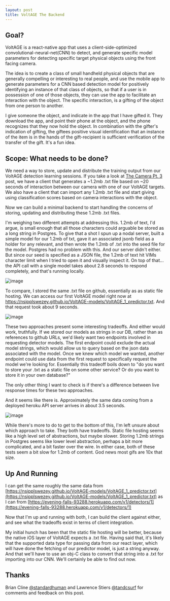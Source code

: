 ```yaml
---
layout: post
title: VoltAGE The Backend
---
```


## Goal?
VoltAGE is a react-native app that uses a client-side-optimized convolutional-neural-net(CNN) to detect, and generate specific model parameters for detecting specific target physical objects using the front facing camera.

The idea is to create a class of small handheld physical objects that are generally compelling or interesting to real people, and use the mobile app to generate parameters for a CNN based detection model for positively identifying an instance of that class of objects, so that if a user is in possession of one of those objects, they can use the app to facilitate an interaction with the object. The specific interaction, is a gifting of the object from one person to another.

I give someone the object, and indicate in the app that I have gifted it. They download the app, and point their phone at the object, and the phone recognizes that they now hold the object. In combination with the gifter's indication of gifting, the  giftees positive visual identification that an instance of the item is in the hands of the gift-recipient is sufficient verification of the transfer of the gift. It's a fun idea.

## Scope: What needs to be done?

We need a way to store, update and distribute the training output from our VoltAGE detection learning sessions. If you take a look at [The Camera Pt. 3](https://nsipplswezey.github.io/2017/11/15/VoltAGE-The-Camera-Part-3.html) post, we have a client that generates a ~1.2mb .txt file based on ~20 seconds of interaction between our camera with one of our VoltAGE targets. We also have a client that can import any 1.2mb .txt file and start giving using classification scores based on camera interactions with the object.

Now we can build a minimal backend to start handling the concerns of storing, updating and distributing these 1.2mb .txt files.

I'm weighing two different attempts at addressing this. 1.2mb of text, I'd argue, is small enough that all those characters could arguable be stored as a long string in Postgres. To give that a shot I spun up a nodal server, built a simple model for our 1.2mb of txt, gave it an associated jsonb field as a holder for any relevant, and then wrote the 1.2mb of .txt into the seed file for the model. Postgres had no problem with this. And our server didn't either. But since our seed is specified as a JSON file, the 1.2mb of text hit VIMs character limit when I tried to open it and visually inspect it. On top of that... the API call with a single model takes about 2.8 seconds to respond completely, and that's running locally.

![image](https://user-images.githubusercontent.com/7946707/32971885-3dc1d11c-cba4-11e7-8421-55c62dc3d0d4.png)

To compare, I stored the same .txt file on github, essentially as as static file hosting. We can access our first VoltAGE model right now at https://nsipplswezey.github.io/VoltAGE-models/VoltAGE_1_predictor.txt. And that request took about 9 seconds.

![image](https://user-images.githubusercontent.com/7946707/32971989-bd628dc6-cba4-11e7-8924-9ac2bb0d7f0b.png)

These two approaches present some interesting tradeoffs. And either would work, truthfully. If we stored our models as strings in our DB, rather than as references to github URLs, we'd likely want two endpoints involved in requesting detector models. The first endpoint could exclude the actual model strings, which would allow us to query based on the json data associated with the model. Once we knew which model we wanted, another endpoint could use data from the first request to specifically request the model we're looking for. Essentially this tradeoff boils down to "do you want to store your .txt as a static file on some other service? Or do you want to store it in your own database?"

The only other thing I want to check is if there's a difference between live response times for these two approaches.

And it seems like there is. Approximately the same data coming from a deployed heroku API server arrives in about 3.5 seconds.

![image](https://user-images.githubusercontent.com/7946707/32971241-1dab66ac-cba1-11e7-92ed-84a3c35a7da3.png)


While there's more to do to get to the bottom of this, I'm left unsure about which approach to take. They both have tradeoffs. Static file hosting seems like a high level set of abstractions, but maybe slower. Storing 1.2mb strings in Postgres seems like lower level abstraction, perhaps a bit more complicated, and a bit faster over the wire. In either case, both of these tests seem a bit slow for 1.2mb of content. God news most gifs are 10x that size.

## Up And Running

I can get the same roughly the same data from [https://nsipplswezey.github.io/VoltAGE-models/VoltAGE_1_predictor.txt](https://nsipplswezey.github.io/VoltAGE-models/VoltAGE_1_predictor.txt) as I can from [https://evening-falls-93288.herokuapp.com/v1/detectors/1](https://evening-falls-93288.herokuapp.com/v1/detectors/1)

Now that I'm up and running with both, I can build the client against either, and see what the tradeoffs exist in terms of client integration.

My initial hunch has been that the static file hosting will be better, because the native iOS layer of VoltAGE expects a .txt file. Having said that, it's likely that the supported data type for passing data from our react layer, which will have done the fetching of our predictor model, is just a string anyway. And that we'll have to use an obj-C class to convert that string into a .txt for importing into our CNN. We'll certainly be able to find out now.

## **Thanks** 
Brian Cline [@standardhuman](https://github.com/standardhuman) and Lawrence Stiers [@tandcsurf](https://github.com/tandcsurf) for comments and feedback on this post.
